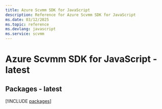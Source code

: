 ```yaml
---
title: Azure Scvmm SDK for JavaScript
description: Reference for Azure Scvmm SDK for JavaScript
ms.date: 03/12/2025
ms.topic: reference
ms.devlang: javascript
ms.service: scvmm
---
```

# Azure Scvmm SDK for JavaScript - latest
## Packages - latest
[!INCLUDE [packages](scvmm-index.md)]